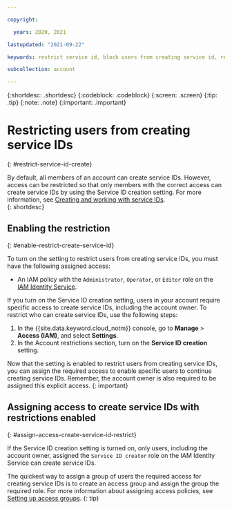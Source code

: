 ```yaml
---

copyright:

  years: 2020, 2021

lastupdated: "2021-09-22"

keywords: restrict service id, block users from creating service id, restrict service id creation

subcollection: account

---
```


{:shortdesc: .shortdesc}
{:codeblock: .codeblock}
{:screen: .screen}
{:tip: .tip}
{:note: .note}
{:important: .important}

# Restricting users from creating service IDs
{: #restrict-service-id-create}

By default, all members of an account can create service IDs. However, access can be restricted so that only members with the correct access can create service IDs by using the Service ID creation setting. For more information, see [Creating and working with service IDs](/docs/account?topic=account-serviceids).  
{: shortdesc}


## Enabling the restriction
{: #enable-restrict-create-service-id}

To turn on the setting to restrict users from creating service IDs, you must have the following assigned access:

* An IAM policy with the `Administrator`, `Operator`, or `Editor` role on the [IAM Identity Service](/docs/account?topic=account-account-services#identity-service-account-management).

If you turn on the Service ID creation setting, users in your account require specific access to create service IDs, including the account owner. To restrict who can create service IDs, use the following steps:

1. In the {{site.data.keyword.cloud_notm}} console, go to **Manage** > **Access (IAM)**, and select **Settings**.
2. In the Account restrictions section, turn on the **Service ID creation** setting.

Now that the setting is enabled to restrict users from creating service IDs, you can assign the required access to enable specific users to continue creating service IDs. Remember, the account owner is also required to be assigned this explicit access.
{: important}


## Assigning access to create service IDs with restrictions enabled
{: #assign-access-create-service-id-restrict}

If the Service ID creation setting is turned on, only users, including the account owner, assigned the `Service ID creator` role on the IAM Identity Service can create service IDs.

The quickest way to assign a group of users the required access for creating service IDs is to create an access group and assign the group the required role. For more information about assigning access policies, see [Setting up access groups](/docs/account?topic=account-groups).
{: tip}
